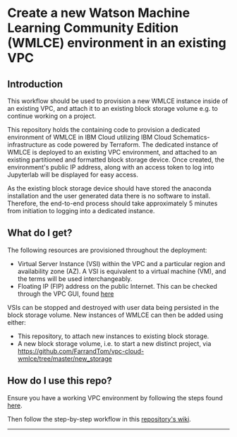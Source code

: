 # Create a new Watson Machine Learning Community Edition (WMLCE) environment in an existing VPC

## Introduction
This workflow should be used to provision a new WMLCE instance inside of an existing VPC, and attach it to an existing block storage volume e.g. to continue working on a project.

This repository holds the containing code to provision a dedicated environment of WMLCE in IBM Cloud utilizing IBM Cloud Schematics- infrastructure as code powered by Terraform. The dedicated instance of WMLCE is deployed to an existing VPC environment, and attached to an existing partitioned and formatted block storage device. Once created, the environment's public IP address, along with an access token to log into Jupyterlab will be displayed for easy access. 

As the existing block storage device should have stored the anaconda installation and the user generated data there is no software to install. Therefore, the end-to-end process should take approximately 5 minutes from initiation to logging into a dedicated instance.

## What do I get?
The following resources are provisioned throughout the deployment:

* Virtual Server Instance (VSI) within the VPC and a particular region and availability zone (AZ). A VSI is equivalent to a virtual machine (VM), and the terms will be used interchangeably. 
* Floating IP (FIP) address on the public Internet. This can be checked through the VPC GUI, found [here](https://cloud.ibm.com/vpc/overview)

VSIs can be stopped and destroyed with user data being persisted in the block storage volume. New instances of WMLCE can then be added using either:
* This repository, to attach new instances to existing block storage. 
* A new block storage volume, i.e. to start a new distinct project, via 
https://github.com/FarrandTom/vpc-cloud-wmlce/tree/master/new_storage

## How do I use this repo?
Ensure you have a working VPC environment by following the steps found [here](https://github.com/FarrandTom/vpc-cloud-wmlce/tree/master/new_vpc_cluster).

Then follow the step-by-step workflow in this [repository's wiki]().

-------------------------------------------------------------------------------------------------------------------------------
